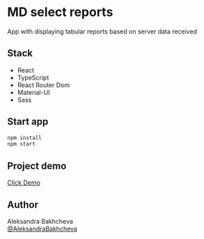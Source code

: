 # MD select reports

App with displaying tabular reports based on server data received

## Stack

- React
- TypeScript
- React Router Dom
- Material-UI
- Sass

## Start app

```bash
npm install
npm start
```

## Project demo

<a target="_blank" href="https://aleksandrabakhcheva.github.io/md-test_app/">Click Demo</a>

## Author

Aleksandra Bakhcheva<br>
[@AleksandraBakhcheva](https://github.com/AleksandraBakhcheva)
